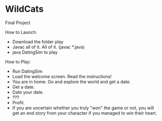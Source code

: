 # WildCats
Final Project

How to Launch:
- Download the folder play
- Javac all of it. All of it. (javac *.java)
- java DatingSim to play

How to Play:
- Run DatingSim
- Load the welcome screen. Read the instructions!
- You are in home. Go and explore the world and get a date.
- Get a date.
- Date your date.
- ???
- Profit.
- If you are uncertain whether you truly "won" the game or not, you will get an end story from your character if you managed to win their heart. 


